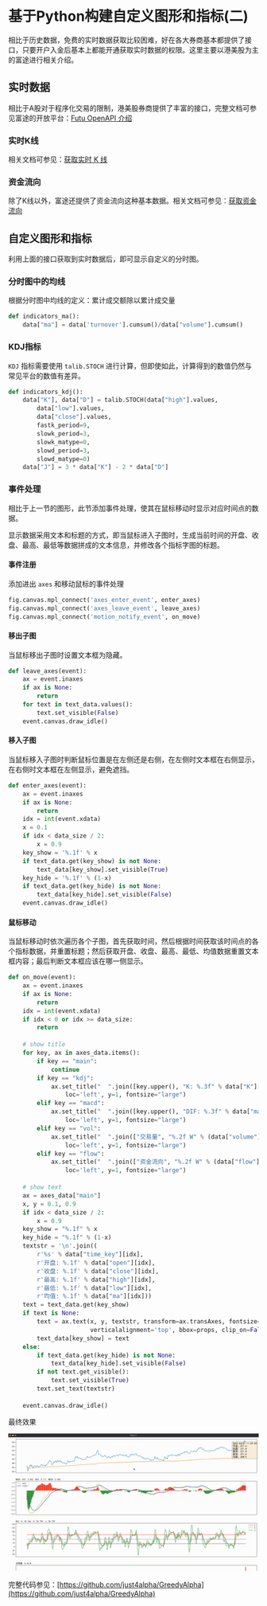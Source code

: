 # 基于Python构建自定义图形和指标(二)
相比于历史数据，免费的实时数据获取比较困难，好在各大券商基本都提供了接口，只要开户入金后基本上都能开通获取实时数据的权限。这里主要以港美股为主的富途进行相关介绍。

## 实时数据

相比于A股对于程序化交易的限制，港美股券商提供了丰富的接口，完整文档可参见富途的开放平台：[Futu OpenAPI 介绍](https://openapi.futunn.com/futu-api-doc/)

### 实时K线

相关文档可参见：[获取实时 K 线](https://openapi.futunn.com/futu-api-doc/quote/get-kl.html)

### 资金流向

除了K线以外，富途还提供了资金流向这种基本数据。相关文档可参见：[获取资金流向](https://openapi.futunn.com/futu-api-doc/quote/get-capital-flow.html)

## 自定义图形和指标

利用上面的接口获取到实时数据后，即可显示自定义的分时图。

### 分时图中的均线

根据分时图中均线的定义：累计成交额除以累计成交量

``` python
def indicators_ma():
    data["ma"] = data['turnover'].cumsum()/data["volume"].cumsum()
```

### KDJ指标

`KDJ` 指标需要使用 `talib.STOCH` 进行计算，但即使如此，计算得到的数值仍然与常见平台的数值有差异。

``` python
def indicators_kdj():
    data["K"], data["D"] = talib.STOCH(data["high"].values,
        data["low"].values,
        data["close"].values,
        fastk_period=9,
        slowk_period=3,
        slowk_matype=0,
        slowd_period=3,
        slowd_matype=0)
    data["J"] = 3 * data["K"] - 2 * data["D"]
```

### 事件处理

相比于上一节的图形，此节添加事件处理，使其在鼠标移动时显示对应时间点的数据。

显示数据采用文本和标题的方式，即当鼠标进入子图时，生成当前时间的开盘、收盘、最高、最低等数据拼成的文本信息，并修改各个指标字图的标题。

#### 事件注册

添加进出 `axes` 和移动鼠标的事件处理

``` python
fig.canvas.mpl_connect('axes_enter_event', enter_axes)
fig.canvas.mpl_connect('axes_leave_event', leave_axes)
fig.canvas.mpl_connect('motion_notify_event', on_move)
```

#### 移出子图

当鼠标移出子图时设置文本框为隐藏。

``` python
def leave_axes(event):
    ax = event.inaxes
    if ax is None:
        return
    for text in text_data.values():
        text.set_visible(False)
    event.canvas.draw_idle()
```

#### 移入子图

当鼠标移入子图时判断鼠标位置是在左侧还是右侧，在左侧时文本框在右侧显示，在右侧时文本框在左侧显示，避免遮挡。

``` python
def enter_axes(event):
    ax = event.inaxes
    if ax is None:
        return
    idx = int(event.xdata)
    x = 0.1
    if idx < data_size / 2:
        x = 0.9
    key_show = '%.1f' % x
    if text_data.get(key_show) is not None:
        text_data[key_show].set_visible(True)
    key_hide = '%.1f' % (1-x)
    if text_data.get(key_hide) is not None:
        text_data[key_hide].set_visible(False)
    event.canvas.draw_idle()
```

#### 鼠标移动

当鼠标移动时依次遍历各个子图，首先获取时间，然后根据时间获取该时间点的各个指标数据，并重置标题；然后获取开盘、收盘、最高、最低、均值数据重置文本框内容；最后判断文本框应该在哪一侧显示。

``` python
def on_move(event):
    ax = event.inaxes
    if ax is None:
        return
    idx = int(event.xdata)
    if idx < 0 or idx >= data_size:
        return

    # show title
    for key, ax in axes_data.items():
        if key == "main":
            continue
        if key == "kdj":
            ax.set_title("  ".join([key.upper(), "K: %.3f" % data["K"][idx], "D: %.3f" % data["D"][idx], "J: %.3f" % data["J"][idx]]),
                loc='left', y=1, fontsize="large")
        elif key == "macd":
            ax.set_title("  ".join([key.upper(), "DIF: %.3f" % data["macd"][idx], "DEA: %.3f" % data["macd_signal"][idx], "MACD: %.3f" % (data["macd_hist"][idx]*2)]),
                loc='left', y=1, fontsize="large")
        elif key == "vol":
            ax.set_title("  ".join(["交易量", "%.2f W" % (data["volume"][idx]/10000)]),
                loc='left', y=1, fontsize="large")
        elif key == "flow":
            ax.set_title("  ".join(["资金流向", "%.2f W" % (data["flow"][idx]/10000)]),
                loc='left', y=1, fontsize="large")

    # show text
    ax = axes_data["main"]
    x, y = 0.1, 0.9
    if idx < data_size / 2:
        x = 0.9
    key_show = "%.1f" % x
    key_hide = "%.1f" % (1-x)
    textstr = '\n'.join((
        r'%s' % data["time_key"][idx],
        r'开盘: %.1f' % data["open"][idx],
        r'收盘: %.1f' % data["close"][idx],
        r'最高: %.1f' % data["high"][idx],
        r'最低: %.1f' % data["low"][idx],
        r'均值: %.1f' % data["ma"][idx]))
    text = text_data.get(key_show)
    if text is None:
        text = ax.text(x, y, textstr, transform=ax.transAxes, fontsize=14,
                       verticalalignment='top', bbox=props, clip_on=False)
        text_data[key_show] = text
    else:
        if text_data.get(key_hide) is not None:
            text_data[key_hide].set_visible(False)
        if not text.get_visible():
            text.set_visible(True)
        text.set_text(textstr)

    event.canvas.draw_idle()
```

最终效果

![](imgs/chart-02.gif)

完整代码参见：[https://github.com/just4alpha/GreedyAlpha](https://github.com/just4alpha/GreedyAlpha)